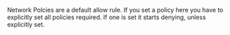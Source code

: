 Network Polcies are a default allow rule.  If you set a policy here you have to explicitly set all policies required.  If one is set it starts denying, unless explicitly set.